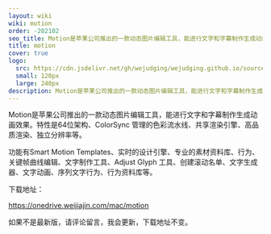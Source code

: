```yaml
---
layout: wiki
wiki: motion
order: -202102
seo_title: Motion是苹果公司推出的一款动态图片编辑工具，能进行文字和字幕制作生成动画效果。特性是64位架构、ColorSync 管理的色彩流水线、共享渲染引擎、高品质渲染、独立分辨率等。
title: motion
cover: true
logo:
  src: https://cdn.jsdelivr.net/gh/wejudging/wejudging.github.io/source/images/项目图片/motion/motion.png
  small: 120px
  large: 240px
description: Motion是苹果公司推出的一款动态图片编辑工具，能进行文字和字幕制作生成动画效果。
---
```


Motion是苹果公司推出的一款动态图片编辑工具，能进行文字和字幕制作生成动画效果。特性是64位架构、ColorSync 管理的色彩流水线、共享渲染引擎、高品质渲染、独立分辨率等。

功能有Smart Motion Templates、实时的设计引擎、专业的素材资料库、行为、关键帧曲线编辑、文字制作工具、Adjust Glyph 工具、创建滚动名单、文字生成器、文字动画、序列文字行为、行为资料库等。

下载地址：

https://onedrive.weijiajin.com/mac/motion


如果不是最新版，请评论留言，我会更新，下载地址不变。